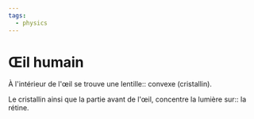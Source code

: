 ```yaml
---
tags:
  - physics
---
```


# Œil humain
À l'intérieur de l'œil se trouve une lentille:: convexe (cristallin).

Le cristallin ainsi que la partie avant de l'œil, concentre la lumière sur:: la rétine.